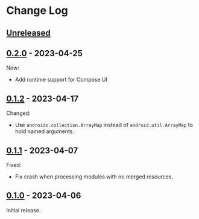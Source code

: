 # Change Log

## [Unreleased]

## [0.2.0] - 2023-04-25

New:

- Add runtime support for Compose UI

## [0.1.2] - 2023-04-17

Changed:

- Use `androidx.collection.ArrayMap` instead of `android.util.ArrayMap` to hold named arguments.

## [0.1.1] - 2023-04-07

Fixed:

- Fix crash when processing modules with no merged resources.

## [0.1.0] - 2023-04-06

Initial release.


[Unreleased]: https://github.com/cashapp/paraphrase/compare/0.2.0...HEAD
[0.2.0]: https://github.com/cashapp/paraphrase/releases/tag/0.2.0
[0.1.2]: https://github.com/cashapp/paraphrase/releases/tag/0.1.2
[0.1.1]: https://github.com/cashapp/paraphrase/releases/tag/0.1.1
[0.1.0]: https://github.com/cashapp/paraphrase/releases/tag/0.1.0
